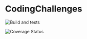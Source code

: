 # CodingChallenges

![Build and tests](https://github.com/isabella-riquetti/CrackingTheCodingInterview/actions/workflows/main.yml/badge.svg)

![Coverage Status](https://coveralls.io/repos/github/isabella-riquetti/CrackingTheCodingInterview/badge.svg?branch=master)

